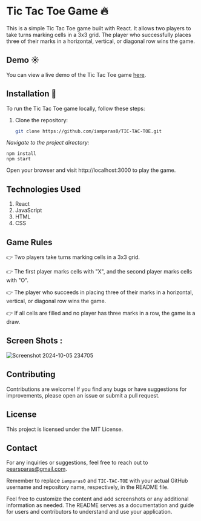 # Tic Tac Toe Game 🔥

This is a simple Tic Tac Toe game built with React. It allows two players to take turns marking cells in a 3x3 grid. The player who successfully places three of their marks in a horizontal, vertical, or diagonal row wins the game.

## Demo ☀

You can view a live demo of the Tic Tac Toe game [here](https://iamparas0.github.io/TIC-TAC-TOE).

## Installation 💫

To run the Tic Tac Toe game locally, follow these steps:

1. Clone the repository:
   ```bash
   git clone https://github.com/iamparas0/TIC-TAC-TOE.git
   ```
   
*Navigate to the project directory:*
```cd <repository>
npm install
npm start
```

Open your browser and visit http://localhost:3000 to play the game.

## Technologies Used
1. React
2. JavaScript
3. HTML
4. CSS

## Game Rules
👉 Two players take turns marking cells in a 3x3 grid.

👉 The first player marks cells with "X", and the second player marks cells with "O".

👉 The player who succeeds in placing three of their marks in a horizontal, vertical, or diagonal row wins the game.

👉 If all cells are filled and no player has three marks in a row, the game is a draw.

## Screen Shots :
![Screenshot 2024-10-05 234705](https://github.com/user-attachments/assets/34413bf5-a464-46b6-a7c7-fcf39baaa479)



## Contributing
Contributions are welcome! If you find any bugs or have suggestions for improvements, please open an issue or submit a pull request.

## License
This project is licensed under the MIT License.

## Contact
For any inquiries or suggestions, feel free to reach out to pearsparas@gmail.com.

Remember to replace `iamparas0` and `TIC-TAC-TOE` with your actual GitHub username and repository name, respectively, in the README file.

Feel free to customize the content and add screenshots or any additional information as needed. The README serves as a documentation and guide for users and contributors to understand and use your application.
